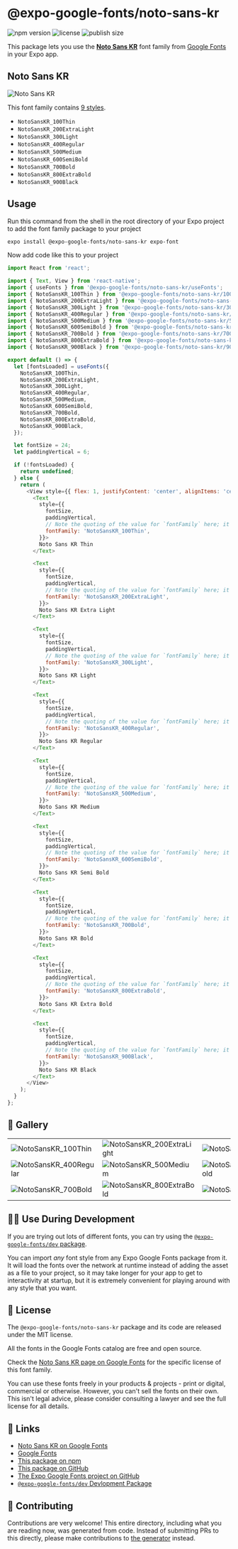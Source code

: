 # @expo-google-fonts/noto-sans-kr

![npm version](https://flat.badgen.net/npm/v/@expo-google-fonts/noto-sans-kr)
![license](https://flat.badgen.net/github/license/expo/google-fonts)
![publish size](https://flat.badgen.net/packagephobia/install/@expo-google-fonts/noto-sans-kr)

This package lets you use the [**Noto Sans KR**](https://fonts.google.com/specimen/Noto+Sans+KR) font family from [Google Fonts](https://fonts.google.com/) in your Expo app.

## Noto Sans KR

![Noto Sans KR](./font-family.png)

This font family contains [9 styles](#-gallery).

- `NotoSansKR_100Thin`
- `NotoSansKR_200ExtraLight`
- `NotoSansKR_300Light`
- `NotoSansKR_400Regular`
- `NotoSansKR_500Medium`
- `NotoSansKR_600SemiBold`
- `NotoSansKR_700Bold`
- `NotoSansKR_800ExtraBold`
- `NotoSansKR_900Black`

## Usage

Run this command from the shell in the root directory of your Expo project to add the font family package to your project
```sh
expo install @expo-google-fonts/noto-sans-kr expo-font
```

Now add code like this to your project
```js
import React from 'react';

import { Text, View } from 'react-native';
import { useFonts } from '@expo-google-fonts/noto-sans-kr/useFonts';
import { NotoSansKR_100Thin } from '@expo-google-fonts/noto-sans-kr/100Thin';
import { NotoSansKR_200ExtraLight } from '@expo-google-fonts/noto-sans-kr/200ExtraLight';
import { NotoSansKR_300Light } from '@expo-google-fonts/noto-sans-kr/300Light';
import { NotoSansKR_400Regular } from '@expo-google-fonts/noto-sans-kr/400Regular';
import { NotoSansKR_500Medium } from '@expo-google-fonts/noto-sans-kr/500Medium';
import { NotoSansKR_600SemiBold } from '@expo-google-fonts/noto-sans-kr/600SemiBold';
import { NotoSansKR_700Bold } from '@expo-google-fonts/noto-sans-kr/700Bold';
import { NotoSansKR_800ExtraBold } from '@expo-google-fonts/noto-sans-kr/800ExtraBold';
import { NotoSansKR_900Black } from '@expo-google-fonts/noto-sans-kr/900Black';

export default () => {
  let [fontsLoaded] = useFonts({
    NotoSansKR_100Thin,
    NotoSansKR_200ExtraLight,
    NotoSansKR_300Light,
    NotoSansKR_400Regular,
    NotoSansKR_500Medium,
    NotoSansKR_600SemiBold,
    NotoSansKR_700Bold,
    NotoSansKR_800ExtraBold,
    NotoSansKR_900Black,
  });

  let fontSize = 24;
  let paddingVertical = 6;

  if (!fontsLoaded) {
    return undefined;
  } else {
    return (
      <View style={{ flex: 1, justifyContent: 'center', alignItems: 'center' }}>
        <Text
          style={{
            fontSize,
            paddingVertical,
            // Note the quoting of the value for `fontFamily` here; it expects a string!
            fontFamily: 'NotoSansKR_100Thin',
          }}>
          Noto Sans KR Thin
        </Text>

        <Text
          style={{
            fontSize,
            paddingVertical,
            // Note the quoting of the value for `fontFamily` here; it expects a string!
            fontFamily: 'NotoSansKR_200ExtraLight',
          }}>
          Noto Sans KR Extra Light
        </Text>

        <Text
          style={{
            fontSize,
            paddingVertical,
            // Note the quoting of the value for `fontFamily` here; it expects a string!
            fontFamily: 'NotoSansKR_300Light',
          }}>
          Noto Sans KR Light
        </Text>

        <Text
          style={{
            fontSize,
            paddingVertical,
            // Note the quoting of the value for `fontFamily` here; it expects a string!
            fontFamily: 'NotoSansKR_400Regular',
          }}>
          Noto Sans KR Regular
        </Text>

        <Text
          style={{
            fontSize,
            paddingVertical,
            // Note the quoting of the value for `fontFamily` here; it expects a string!
            fontFamily: 'NotoSansKR_500Medium',
          }}>
          Noto Sans KR Medium
        </Text>

        <Text
          style={{
            fontSize,
            paddingVertical,
            // Note the quoting of the value for `fontFamily` here; it expects a string!
            fontFamily: 'NotoSansKR_600SemiBold',
          }}>
          Noto Sans KR Semi Bold
        </Text>

        <Text
          style={{
            fontSize,
            paddingVertical,
            // Note the quoting of the value for `fontFamily` here; it expects a string!
            fontFamily: 'NotoSansKR_700Bold',
          }}>
          Noto Sans KR Bold
        </Text>

        <Text
          style={{
            fontSize,
            paddingVertical,
            // Note the quoting of the value for `fontFamily` here; it expects a string!
            fontFamily: 'NotoSansKR_800ExtraBold',
          }}>
          Noto Sans KR Extra Bold
        </Text>

        <Text
          style={{
            fontSize,
            paddingVertical,
            // Note the quoting of the value for `fontFamily` here; it expects a string!
            fontFamily: 'NotoSansKR_900Black',
          }}>
          Noto Sans KR Black
        </Text>
      </View>
    );
  }
};

```

## 🔡 Gallery


||||
|-|-|-|
|![NotoSansKR_100Thin](.//100Thin/NotoSansKR_100Thin.ttf.png)|![NotoSansKR_200ExtraLight](.//200ExtraLight/NotoSansKR_200ExtraLight.ttf.png)|![NotoSansKR_300Light](.//300Light/NotoSansKR_300Light.ttf.png)||
|![NotoSansKR_400Regular](.//400Regular/NotoSansKR_400Regular.ttf.png)|![NotoSansKR_500Medium](.//500Medium/NotoSansKR_500Medium.ttf.png)|![NotoSansKR_600SemiBold](.//600SemiBold/NotoSansKR_600SemiBold.ttf.png)||
|![NotoSansKR_700Bold](.//700Bold/NotoSansKR_700Bold.ttf.png)|![NotoSansKR_800ExtraBold](.//800ExtraBold/NotoSansKR_800ExtraBold.ttf.png)|![NotoSansKR_900Black](.//900Black/NotoSansKR_900Black.ttf.png)||


## 👩‍💻 Use During Development

If you are trying out lots of different fonts, you can try using the [`@expo-google-fonts/dev` package](https://github.com/freeboub/google-fonts/tree/master/font-packages/dev#readme).

You can import *any* font style from any Expo Google Fonts package from it. It will load the fonts
over the network at runtime instead of adding the asset as a file to your project, so it may take longer
for your app to get to interactivity at startup, but it is extremely convenient
for playing around with any style that you want.

## 📖 License

The `@expo-google-fonts/noto-sans-kr` package and its code are released under the MIT license.

All the fonts in the Google Fonts catalog are free and open source.

Check the [Noto Sans KR page on Google Fonts](https://fonts.google.com/specimen/Noto+Sans+KR) for the specific license of this font family.

You can use these fonts freely in your products & projects - print or digital, commercial or otherwise. However, you can't sell the fonts on their own. This isn't legal advice, please consider consulting a lawyer and see the full license for all details.

## 🔗 Links

- [Noto Sans KR on Google Fonts](https://fonts.google.com/specimen/Noto+Sans+KR)
- [Google Fonts](https://fonts.google.com/)
- [This package on npm](https://www.npmjs.com/package/@expo-google-fonts/noto-sans-kr)
- [This package on GitHub](https://github.com/freeboub/google-fonts/tree/master/font-packages/noto-sans-kr)
- [The Expo Google Fonts project on GitHub](https://github.com/freeboub/google-fonts)
- [`@expo-google-fonts/dev` Devlopment Package](https://github.com/freeboub/google-fonts/tree/master/font-packages/dev)

## 🤝 Contributing

Contributions are very welcome! This entire directory, including what you are reading now, was generated from code. Instead of submitting PRs to this directly, please make contributions to [the generator](https://github.com/freeboub/google-fonts/tree/master/packages/generator) instead.
